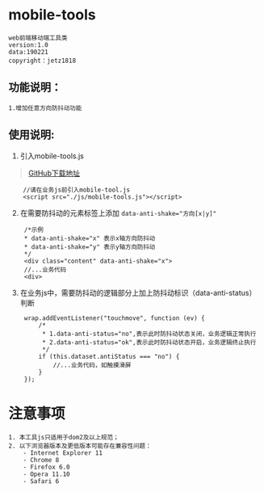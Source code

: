 # mobile-tools
	web前端移动端工具类
	version:1.0
	data:190221
	copyright：jetz1818

## 功能说明：
	1.增加任意方向防抖动功能

## 使用说明:
1. 引入mobile-tools.js
> [GitHub下载地址](https://github.com/Jetz1818/mobile-tools)
```
	//请在业务js前引入mobile-tool.js
	<script src="./js/mobile-tools.js"></script>
```

2. 在需要防抖动的元素标签上添加 `data-anti-shake="方向[x|y]"`
	
		/*示例
		* data-anti-shake="x" 表示x轴方向防抖动
		* data-anti-shake="y" 表示y轴方向防抖动
		*/
		<div class="content" data-anti-shake="x">
		//...业务代码
		<div>
	
3. 在业务js中，需要防抖动的逻辑部分上加上防抖动标识（data-anti-status）判断

	    wrap.addEventListener("touchmove", function (ev) {
	    	/*
	    	 * 1.data-anti-status="no",表示此时防抖动状态关闭，业务逻辑正常执行
	    	 * 2.data-anti-status="ok",表示此时防抖动状态开启，业务逻辑终止执行
	    	 */
	        if (this.dataset.antiStatus === "no") {
	            //...业务代码，如触摸滑屏
	        }
	    });

# **注意事项**
	1. 本工具js只适用于dom2及以上规范；
	2. 以下浏览器版本及更低版本可能存在兼容性问题：
		- Internet Explorer 11
		- Chrome 8
		- Firefox 6.0
		- Opera 11.10
		- Safari 6
